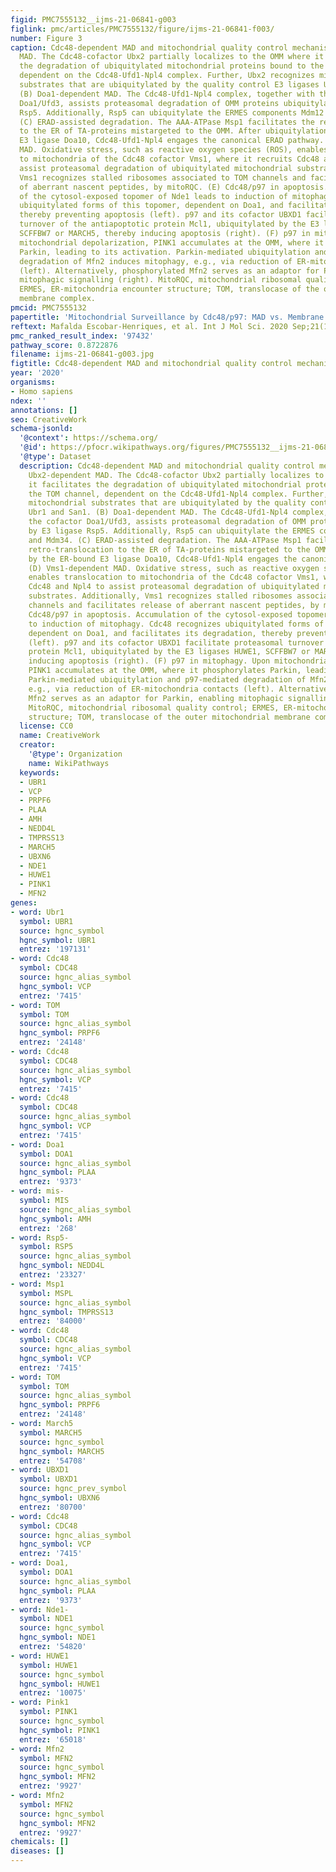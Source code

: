 ```yaml
---
figid: PMC7555132__ijms-21-06841-g003
figlink: pmc/articles/PMC7555132/figure/ijms-21-06841-f003/
number: Figure 3
caption: Cdc48-dependent MAD and mitochondrial quality control mechanisms. (A) Ubx2-dependent
  MAD. The Cdc48-cofactor Ubx2 partially localizes to the OMM where it facilitates
  the degradation of ubiquitylated mitochondrial proteins bound to the TOM channel,
  dependent on the Cdc48-Ufd1-Npl4 complex. Further, Ubx2 recognizes mitochondrial
  substrates that are ubiquitylated by the quality control E3 ligases Ubr1 and San1.
  (B) Doa1-dependent MAD. The Cdc48-Ufd1-Npl4 complex, together with the cofactor
  Doa1/Ufd3, assists proteasomal degradation of OMM proteins ubiquitylated by E3 ligase
  Rsp5. Additionally, Rsp5 can ubiquitylate the ERMES components Mdm12 and Mdm34.
  (C) ERAD-assisted degradation. The AAA-ATPase Msp1 facilitates the retro-translocation
  to the ER of TA-proteins mistargeted to the OMM. After ubiquitylation by the ER-bound
  E3 ligase Doa10, Cdc48-Ufd1-Npl4 engages the canonical ERAD pathway. (D) Vms1-dependent
  MAD. Oxidative stress, such as reactive oxygen species (ROS), enables translocation
  to mitochondria of the Cdc48 cofactor Vms1, where it recruits Cdc48 and Npl4 to
  assist proteasomal degradation of ubiquitylated mitochondrial substrates. Additionally,
  Vms1 recognizes stalled ribosomes associated to TOM channels and facilitates release
  of aberrant nascent peptides, by mitoRQC. (E) Cdc48/p97 in apoptosis. Accumulation
  of the cytosol-exposed topomer of Nde1 leads to induction of mitophagy. Cdc48 recognizes
  ubiquitylated forms of this topomer, dependent on Doa1, and facilitates its degradation,
  thereby preventing apoptosis (left). p97 and its cofactor UBXD1 facilitate proteasomal
  turnover of the antiapoptotic protein Mcl1, ubiquitylated by the E3 ligases HUWE1,
  SCFFBW7 or MARCH5, thereby inducing apoptosis (right). (F) p97 in mitophagy. Upon
  mitochondrial depolarization, PINK1 accumulates at the OMM, where it phosphorylates
  Parkin, leading to its activation. Parkin-mediated ubiquitylation and p97-mediated
  degradation of Mfn2 induces mitophagy, e.g., via reduction of ER-mitochondria contacts
  (left). Alternatively, phosphorylated Mfn2 serves as an adaptor for Parkin, enabling
  mitophagic signalling (right). MitoRQC, mitochondrial ribosomal quality control;
  ERMES, ER-mitochondria encounter structure; TOM, translocase of the outer mitochondrial
  membrane complex.
pmcid: PMC7555132
papertitle: 'Mitochondrial Surveillance by Cdc48/p97: MAD vs. Membrane Fusion.'
reftext: Mafalda Escobar-Henriques, et al. Int J Mol Sci. 2020 Sep;21(18):6841.
pmc_ranked_result_index: '97432'
pathway_score: 0.8722876
filename: ijms-21-06841-g003.jpg
figtitle: Cdc48-dependent MAD and mitochondrial quality control mechanisms
year: '2020'
organisms:
- Homo sapiens
ndex: ''
annotations: []
seo: CreativeWork
schema-jsonld:
  '@context': https://schema.org/
  '@id': https://pfocr.wikipathways.org/figures/PMC7555132__ijms-21-06841-g003.html
  '@type': Dataset
  description: Cdc48-dependent MAD and mitochondrial quality control mechanisms. (A)
    Ubx2-dependent MAD. The Cdc48-cofactor Ubx2 partially localizes to the OMM where
    it facilitates the degradation of ubiquitylated mitochondrial proteins bound to
    the TOM channel, dependent on the Cdc48-Ufd1-Npl4 complex. Further, Ubx2 recognizes
    mitochondrial substrates that are ubiquitylated by the quality control E3 ligases
    Ubr1 and San1. (B) Doa1-dependent MAD. The Cdc48-Ufd1-Npl4 complex, together with
    the cofactor Doa1/Ufd3, assists proteasomal degradation of OMM proteins ubiquitylated
    by E3 ligase Rsp5. Additionally, Rsp5 can ubiquitylate the ERMES components Mdm12
    and Mdm34. (C) ERAD-assisted degradation. The AAA-ATPase Msp1 facilitates the
    retro-translocation to the ER of TA-proteins mistargeted to the OMM. After ubiquitylation
    by the ER-bound E3 ligase Doa10, Cdc48-Ufd1-Npl4 engages the canonical ERAD pathway.
    (D) Vms1-dependent MAD. Oxidative stress, such as reactive oxygen species (ROS),
    enables translocation to mitochondria of the Cdc48 cofactor Vms1, where it recruits
    Cdc48 and Npl4 to assist proteasomal degradation of ubiquitylated mitochondrial
    substrates. Additionally, Vms1 recognizes stalled ribosomes associated to TOM
    channels and facilitates release of aberrant nascent peptides, by mitoRQC. (E)
    Cdc48/p97 in apoptosis. Accumulation of the cytosol-exposed topomer of Nde1 leads
    to induction of mitophagy. Cdc48 recognizes ubiquitylated forms of this topomer,
    dependent on Doa1, and facilitates its degradation, thereby preventing apoptosis
    (left). p97 and its cofactor UBXD1 facilitate proteasomal turnover of the antiapoptotic
    protein Mcl1, ubiquitylated by the E3 ligases HUWE1, SCFFBW7 or MARCH5, thereby
    inducing apoptosis (right). (F) p97 in mitophagy. Upon mitochondrial depolarization,
    PINK1 accumulates at the OMM, where it phosphorylates Parkin, leading to its activation.
    Parkin-mediated ubiquitylation and p97-mediated degradation of Mfn2 induces mitophagy,
    e.g., via reduction of ER-mitochondria contacts (left). Alternatively, phosphorylated
    Mfn2 serves as an adaptor for Parkin, enabling mitophagic signalling (right).
    MitoRQC, mitochondrial ribosomal quality control; ERMES, ER-mitochondria encounter
    structure; TOM, translocase of the outer mitochondrial membrane complex.
  license: CC0
  name: CreativeWork
  creator:
    '@type': Organization
    name: WikiPathways
  keywords:
  - UBR1
  - VCP
  - PRPF6
  - PLAA
  - AMH
  - NEDD4L
  - TMPRSS13
  - MARCH5
  - UBXN6
  - NDE1
  - HUWE1
  - PINK1
  - MFN2
genes:
- word: Ubr1
  symbol: UBR1
  source: hgnc_symbol
  hgnc_symbol: UBR1
  entrez: '197131'
- word: Cdc48
  symbol: CDC48
  source: hgnc_alias_symbol
  hgnc_symbol: VCP
  entrez: '7415'
- word: TOM
  symbol: TOM
  source: hgnc_alias_symbol
  hgnc_symbol: PRPF6
  entrez: '24148'
- word: Cdc48
  symbol: CDC48
  source: hgnc_alias_symbol
  hgnc_symbol: VCP
  entrez: '7415'
- word: Cdc48
  symbol: CDC48
  source: hgnc_alias_symbol
  hgnc_symbol: VCP
  entrez: '7415'
- word: Doa1
  symbol: DOA1
  source: hgnc_alias_symbol
  hgnc_symbol: PLAA
  entrez: '9373'
- word: mis-
  symbol: MIS
  source: hgnc_alias_symbol
  hgnc_symbol: AMH
  entrez: '268'
- word: Rsp5-
  symbol: RSP5
  source: hgnc_alias_symbol
  hgnc_symbol: NEDD4L
  entrez: '23327'
- word: Msp1
  symbol: MSPL
  source: hgnc_alias_symbol
  hgnc_symbol: TMPRSS13
  entrez: '84000'
- word: Cdc48
  symbol: CDC48
  source: hgnc_alias_symbol
  hgnc_symbol: VCP
  entrez: '7415'
- word: TOM
  symbol: TOM
  source: hgnc_alias_symbol
  hgnc_symbol: PRPF6
  entrez: '24148'
- word: March5
  symbol: MARCH5
  source: hgnc_symbol
  hgnc_symbol: MARCH5
  entrez: '54708'
- word: UBXD1
  symbol: UBXD1
  source: hgnc_prev_symbol
  hgnc_symbol: UBXN6
  entrez: '80700'
- word: Cdc48
  symbol: CDC48
  source: hgnc_alias_symbol
  hgnc_symbol: VCP
  entrez: '7415'
- word: Doa1,
  symbol: DOA1
  source: hgnc_alias_symbol
  hgnc_symbol: PLAA
  entrez: '9373'
- word: Nde1-
  symbol: NDE1
  source: hgnc_symbol
  hgnc_symbol: NDE1
  entrez: '54820'
- word: HUWE1
  symbol: HUWE1
  source: hgnc_symbol
  hgnc_symbol: HUWE1
  entrez: '10075'
- word: Pink1
  symbol: PINK1
  source: hgnc_symbol
  hgnc_symbol: PINK1
  entrez: '65018'
- word: Mfn2
  symbol: MFN2
  source: hgnc_symbol
  hgnc_symbol: MFN2
  entrez: '9927'
- word: Mfn2
  symbol: MFN2
  source: hgnc_symbol
  hgnc_symbol: MFN2
  entrez: '9927'
chemicals: []
diseases: []
---
```

